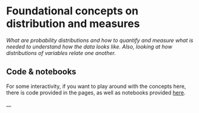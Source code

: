 # Foundational concepts on distribution and measures

_What are probability distributions and how to quantify and measure what is needed to understand how the data looks like. Also, looking at how distributions of variables relate one another._

## Code & notebooks

For some interactivity, if you want to play around with the concepts here, there is code provided in the pages, as well as notebooks provided [here](https://nbviewer.jupyter.org/github/martinapugliese/tales-science-data/tree/master/probability-statistics-and-data-analysis/foundational-concepts-on-distribution-and-measures/notebooks/).

\_\_

